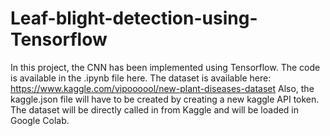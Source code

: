 # Leaf-blight-detection-using-Tensorflow

In this project, the CNN has been implemented using Tensorflow. The code is available in the .ipynb file here.
The dataset is available here: https://www.kaggle.com/vipoooool/new-plant-diseases-dataset
Also, the kaggle.json file will have to be created by creating a new kaggle API token.
The dataset will be directly called in from Kaggle and will be loaded in Google Colab. 
